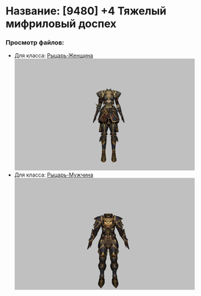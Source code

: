 # Название: [9480] +4 Тяжелый мифриловый доспех

### Просмотр файлов:
- Для класса: [Рыцарь-Женщина](Рыцарь-Женщина)
![p010021.png](Рыцарь-Женщина/p010021.png)
- Для класса: [Рыцарь-Мужчина](Рыцарь-Мужчина)
![p000021.png](Рыцарь-Мужчина/p000021.png)
